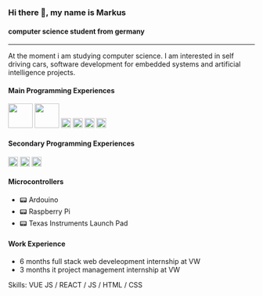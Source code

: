 ### Hi there 👋, my name is Markus
####  computer science student from germany

---

At the moment i am studying computer science. I am interested in self driving cars, software development for embedded systems and artificial intelligence projects.

#### Main Programming Experiences
<img src="https://cdn.icon-icons.com/icons2/2415/PNG/512/c_original_logo_icon_146611.png" width="50" height="50"/>
<img src="https://cdn-icons-png.flaticon.com/512/226/226777.png" width="50" height="50"/>
<img src="https://upload.wikimedia.org/wikipedia/commons/thumb/0/06/Kotlin_Icon.svg/1200px-Kotlin_Icon.svg.png" width="20" height="20"/>
<img src="https://cdn-icons-png.flaticon.com/512/919/919832.png" width="20" height="20"/>
<img src="https://cdn-icons-png.flaticon.com/512/732/732212.png" width="20" height="20"/>
<img src="https://cdn-icons-png.flaticon.com/512/29/29594.png" width="20" height="20"/>

#### Secondary Programming Experiences
<img src="https://cdn-icons-png.flaticon.com/512/5968/5968350.png" width="20" height="20"/>
<img src="https://cdn.icon-icons.com/icons2/2415/PNG/512/javascript_original_logo_icon_146455.png" width="20" height="20"/>
<img src="https://user-images.githubusercontent.com/42747200/46140125-da084900-c26d-11e8-8ea7-c45ae6306309.png" width="20" height="20"/>

#### Microcontrollers
- 📟 Ardouino
- 📟 Raspberry Pi
- 📟 Texas Instruments Launch Pad


#### Work Experience
- 6 months full stack web develeopment internship at VW
- 3 months it project management internship at VW

Skills: VUE JS / REACT / JS / HTML / CSS
 





<!---
Atomic456/Atomic456 is a ✨ special ✨ repository because its `README.md` (this file) appears on your GitHub profile.
You can click the Preview link to take a look at your changes.
--->
